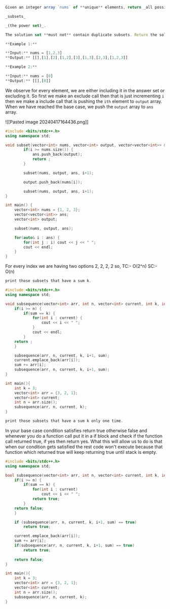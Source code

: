 ```js
Given an integer array `nums` of **unique** elements, return _all possible_

_subsets_

_(the power set)_.

The solution set **must not** contain duplicate subsets. Return the solution in **any order**.

**Example 1:**

**Input:** nums = [1,2,3]
**Output:** [[],[1],[2],[1,2],[3],[1,3],[2,3],[1,2,3]]

**Example 2:**

**Input:** nums = [0]
**Output:** [[],[0]]
```

We observe for every element, we are either including it in the answer set or excluding it. So first we make an exclude call then that is just incrementing `i` then we make a include call that is pushing the `ith` element to `output` array. When we have reached the base case, we push the `output` array to `ans` array.

![[Pasted image 20240417164436.png]]
```cpp
#include <bits/stdc++.h>
using namespace std;

void subset(vector<int> nums, vector<int> output, vector<vector<int>> &ans, int i = 0) {
        if(i >= nums.size()) {
            ans.push_back(output);
            return ;
        }

        subset(nums, output, ans, i+1);

        output.push_back(nums[i]);

        subset(nums, output, ans, i+1);
}

int main() {
	vector<int> nums = {1, 2, 3};
	vector<vector<int>> ans;
    vector<int> output;

    subset(nums, output, ans);

	for(auto& i : ans) {
		for(int j : i) cout << j << " ";
	    cout << endl;
	}
}
```
For every index we are having two options 2, 2, 2, 2 so,
TC:- O(2^n)
SC:- O(n)

```js
print those subsets that have a sum k.
```

```cpp
#include <bits/stdc++.h> 
using namespace std;

void subsequence(vector<int> arr, int n, vector<int> current, int k, int i = 0, int sum = 0) {
    if(i >= n) {
        if(sum == k) {
            for(int i : current) {
                cout << i << " ";
            }
            cout << endl;
        }
    return ;
    }

    subsequence(arr, n, current, k, i+1, sum);
    current.emplace_back(arr[i]);
    sum += arr[i];
    subsequence(arr, n, current, k, i+1, sum);
}

int main(){
    int k = 3;
    vector<int> arr = {3, 2, 1};
    vector<int> current;
    int n = arr.size();
    subsequence(arr, n, current, k);
}
```

```js
print those subsets that have a sum k only one time.
```

In your base case condition satisfies return true otherwise false and whenever you do a function call put it in a if block and check if the function call returned true, if yes then return yes. What this will allow us to do is that when our condition gets satisfied the rest code won't execute because that function which returned true will keep returning true until stack is empty.
```cpp
#include <bits/stdc++.h> 
using namespace std;

bool subsequence(vector<int> arr, int n, vector<int> current, int k, int i = 0, int sum = 0) {
    if(i >= n) {
        if(sum == k) {
            for(int i : current)
                cout << i << " ";
            return true;
        }
    return false;
    }

    if (subsequence(arr, n, current, k, i+1, sum) == true)
        return true;

    current.emplace_back(arr[i]);
    sum += arr[i];
    if(subsequence(arr, n, current, k, i+1, sum) == true)
        return true;
    
    return false;
}

int main(){
    int k = 3;
    vector<int> arr = {3, 2, 1};
    vector<int> current;
    int n = arr.size();
    subsequence(arr, n, current, k);
}
```